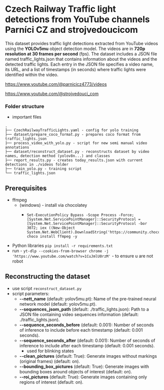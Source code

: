 # Czech Railway Traffic light detections from YouTube channels Parníci CZ and strojvedoucicom
This dataset provides traffic light detections extracted 
from YouTube videos using the **YOLOv5mu** object detection
model. The videos are in **720p resolution at 30 frames per
second** (fps). The dataset includes a JSON file named 
traffic_lights.json that contains information about the 
videos and the detected traffic lights. Each entry in the 
JSON file specifies a video name, its URL, and a list of 
timestamps (in seconds) where traffic lights were identified
within the video.

https://www.youtube.com/@parnicicz4773/videos
 
https://www.youtube.com/@strojvedouci_com

### Folder structure
- important files
```
.
├── CzechRailwayTrafficLights.yaml - config for yolo training
├── dataset/prepare_coco_format.py - prepares coco format from traffic_lights.json
├── process_video_with_yolo.py - script for new semi manual video annotations
├── dataset/reconstruct_dataset.py - reconstructs dataset by video names, detection method (yolov8n...) and classes
├── report_results.py - creates today_results.json with current detections in ./videos folder 
├── train_yolo.py - training script
└── traffic_lights.json
```


## Prerequisites

- ffmpeg
  - (windows) - install via chocolatey
    - ```
      Set-ExecutionPolicy Bypass -Scope Process -Force; [System.Net.ServicePointManager]::SecurityProtocol = [System.Net.ServicePointManager]::SecurityProtocol -bor 3072; iex ((New-Object System.Net.WebClient).DownloadString('https://community.chocolatey.org/install.ps1'))
      choco install ffmpeg -y
      ```
- Python libraries
``pip install -r requirements.txt``
- run - ``yt-dlp --cookies-from-browser chrome -j  'https://www.youtube.com/watch?v=1CuJmlU0rzM'`` - to ensure u are not robot

## Reconstructing the dataset

- use script `reconstruct_dataset.py`
- script parameters:
  - **--nett_name** (default: yolov5mu.pt): Name of the pre-trained neural network model (default: yolov5mu.pt).
  - **--sequences_jsom_path** (default: ./traffic_lights.json): Path to a JSON file containing video sequences information (default: ./traffic_lights.json).
  - **--sequence_seconds_before** (default: 0.001): Number of seconds of inference to include before each timestamp (default: 0.001 seconds).
  - **--sequence_seconds_after** (default: 0.001): Number of seconds of inference to include after each timestamp (default: 0.001 seconds).
    - used for blinking states
  - **--clean_pictures** (default: True): Generate images without markings (original frames) (default: on).
  - **--bounding_box_pictures** (default: True): Generate images with bounding boxes around objects of interest (default: on).
  - **--roi_pictures** (default: True): Generate images containing only regions of interest (default: on).
